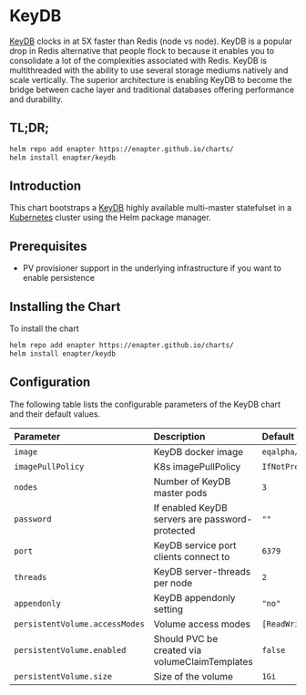 # KeyDB

[KeyDB](https://keydb.dev) clocks in at 5X faster than Redis (node vs node). KeyDB is a popular drop in Redis alternative that people flock to because it enables you to consolidate a lot of the complexities associated with Redis. KeyDB is multithreaded with the ability to use several storage mediums natively and scale vertically. The superior architecture is enabling KeyDB to become the bridge between cache layer and traditional databases offering performance and durability.

## TL;DR;

```bash
helm repo add enapter https://enapter.github.io/charts/
helm install enapter/keydb
```

## Introduction

This chart bootstraps a [KeyDB](https://keydb.dev) highly available multi-master statefulset in a [Kubernetes](http://kubernetes.io) cluster using the Helm package manager.

## Prerequisites

- PV provisioner support in the underlying infrastructure if you want to enable persistence

## Installing the Chart

To install the chart

```bash
helm repo add enapter https://enapter.github.io/charts/
helm install enapter/keydb
```

## Configuration

The following table lists the configurable parameters of the KeyDB chart and their default values.

| Parameter                      | Description                                     | Default                       |
|:-------------------------------|:------------------------------------------------|:------------------------------|
| `image`                        | KeyDB docker image                              | `eqalpha/keydb:x86_64_v5.3.0` |
| `imagePullPolicy`              | K8s imagePullPolicy                             | `IfNotPresent`                |
| `nodes`                        | Number of KeyDB master pods                     | `3`                           |
| `password`                     | If enabled KeyDB servers are password-protected | `""`                          |
| `port`                         | KeyDB service port clients connect to           | `6379`                        |
| `threads`                      | KeyDB server-threads per node                   | `2`                           |
| `appendonly`                   | KeyDB appendonly setting                        | `"no"`                        |
| `persistentVolume.accessModes` | Volume access modes                             | `[ReadWriteOnce]`             |
| `persistentVolume.enabled`     | Should PVC be created via volumeClaimTemplates  | `false`                       |
| `persistentVolume.size`        | Size of the volume                              | `1Gi`                         |
